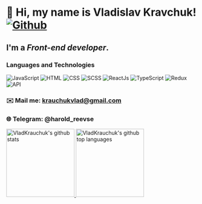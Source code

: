 <!--
**VladKrauchuk/VladKrauchuk** is a ✨ _special_ ✨ repository because its `README.md` (this file) appears on your GitHub profile.

Here are some ideas to get you started:

- 🔭 I’m currently working on ...
- 🌱 I’m currently learning ...
- 👯 I’m looking to collaborate on ...
- 🤔 I’m looking for help with ...
- 💬 Ask me about ...
- 📫 How to reach me: ...
- 😄 Pronouns: ...
- ⚡ Fun fact: ...
-->

# 👋 Hi, my name is **Vladislav Kravchuk**! [![Github](https://img.shields.io/github/followers/VladKrauchuk?label=Follow&style=social)](https://github.com/VladKrauchuk)
## I'm a *Front-end developer*.
<!-- ### Check my blog:   -->
### Languages and Technologies 
![JavaScript](https://img.shields.io/badge/JavaScript-323330?style=for-the-badge&logo=javascript&logoColor=F7DF1E)
![HTML](https://img.shields.io/badge/HTML5-323330?style=for-the-badge&logo=html5&logoColor=E96228)
![CSS](https://img.shields.io/badge/CSS-323330?&style=for-the-badge&logo=css3&logoColor=2965F1)
![SCSS](https://img.shields.io/badge/Sass-323330?style=for-the-badge&logo=sass&logoColor=C76494)
![ReactJs](https://img.shields.io/badge/React-323330?style=for-the-badge&logo=react&logoColor=61DAFB)
![TypeScript](https://img.shields.io/badge/TypeScript-323330?style=for-the-badge&logo=typescript&logoColor=2F74C0)
![Redux](https://img.shields.io/badge/Redux-323330?style=for-the-badge&logo=redux&logoColor=6F6280)
![API](https://img.shields.io/badge/-REST&#032;API-323330?style=for-the-badge)
 	
### ✉️ Mail me: krauchukvlad@gmail.com 
### 🌐 Telegram: @harold_reevse
<a href="https://github.com/VladKrauchuk">
  <img height="180em" src="https://github-readme-stats.vercel.app/api?username=VladKrauchuk&show_icons=true&theme=merko&count_private=true" alt="VladKrauchuk's github stats" />
  <img height="180em" src="https://github-readme-stats.vercel.app/api/top-langs/?username=VladKrauchuk&theme=merko&layout=compact" alt="VladKrauchuk's github top languages" />
</a>
